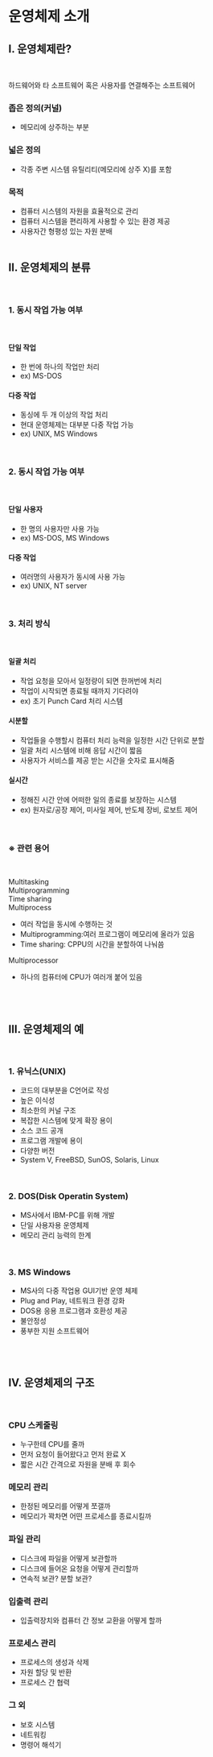 # 운영체제 소개

## <b>Ⅰ. 운영체제란?</b>
<br>

하드웨어와 타 소프트웨어 혹은 사용자를 연결해주는 소프트웨어

### 좁은 정의(커널)
- 메모리에 상주하는 부분

### 넓은 정의
-  각종 주변 시스템 유틸리티(메모리에 상주 X)를 포함  

### 목적
- 컴퓨터 시스템의 자원을 효율적으로 관리
- 컴퓨터 시스템을 편리하게 사용할 수 있는 환경 제공
- 사용자간 형평성 있는 자원 분배
<br><br>


## <b>Ⅱ. 운영체제의 분류</b>
<br>

### <b>1. 동시 작업 가능 여부</b>
<br>

#### 단일 작업
- 한 번에 하나의 작업만 처리
- ex) MS-DOS

#### 다중 작업
- 동싱에 두 개 이상의 작업 처리
- 현대 운영체제는 대부분 다중 작업 가능
- ex) UNIX, MS Windows
<br>

### <b>2. 동시 작업 가능 여부</b>
<br>

#### 단일 사용자
- 한 명의 사용자만 사용 가능
- ex) MS-DOS, MS Windows

#### 다중 작업
- 여러명의 사용자가 동시에 사용 가능
- ex) UNIX, NT server
<br>

### <b>3. 처리 방식</b>
<br>

#### 일괄 처리
- 작업 요청을 모아서 일정량이 되면 한꺼번에 처리
- 작업이 시작되면 종료될 때까지 기다려야
- ex) 초기 Punch Card 처리 시스템

#### 시분할
- 작업들을 수행할시 컴퓨터 처리 능력을 일정한 시간 단위로 분할
- 일괄 처리 시스템에 비해 응답 시간이 짧음
- 사용자가 서비스를 제공 받는 시간을 숫자로 표시해줌

#### 실시간
- 정해진 시간 안에 어떠한 일의 종료를 보장하는 시스템
- ex) 원자로/공장 제어, 미사일 제어, 반도체 장비, 로보트 제어  

<br>

### <b>※ 관련 용어</b>
<br>

Multitasking  
Multiprogramming  
Time sharing  
Multiprocess  
- 여러 작업을 동시에 수행하는 것
- Multiprogramming:여러 프로그램이 메모리에 올라가 있음
- Time sharing: CPPU의 시간을 분할하여 나눠씀  

Multiprocessor  
- 하나의 컴퓨터에 CPU가 여러개 붙어 있음  

<br><br>


## <b>Ⅲ. 운영체제의 예</b>
<br>

### <b>1. 유닉스(UNIX)</b>
- 코드의 대부분을 C언어로 작성  
- 높은 이식성
- 최소한의 커널 구조
- 복잡한 시스템에 맞게 확장 용이
- 소스 코드 공개
- 프로그램 개발에 용이
- 다양한 버전
- System V, FreeBSD, SunOS, Solaris, Linux  
<br>

### <b>2. DOS(Disk Operatin System)</b>
- MS사에서 IBM-PC를 위해 개발
- 단일 사용자용 운영체제
- 메모리 관리 능력의 한계  
<br>

### <b>3. MS Windows</b>
- MS사의 다중 작업용 GUI기반 운영 체제
- Plug and Play, 네트워크 환경 강화
- DOS용 응용 프로그램과 호환성 제공
- 불안정성
- 풍부한 지원 소프트웨어  

<br><br>


## <b>Ⅳ. 운영체제의 구조</b>
<br>

### CPU 스케줄링
- 누구한테 CPU를 줄까
- 먼저 요청이 들어왔다고 먼저 완료 X
- 짧은 시간 간격으로 자원을 분배 후 회수

### 메모리 관리
- 한정된 메모리를 어떻게 쪼갤까
- 메모리가 꽉차면 어떤 프로세스를 종료시킬까  

### 파일 관리
- 디스크에 파일을 어떻게 보관할까
- 디스크에 들어온 요청을 어떻게 관리할까
- 연속적 보관? 분할 보관?  

### 입출력 관리
- 입출력장치와 컴퓨터 간 정보 교환을 어떻게 할까  

### 프로세스 관리
- 프로세스의 생성과 삭제
- 자원 할당 및 반환
- 프로세스 간 협력

### 그 외
- 보호 시스템
- 네트워킹
- 명령어 해석기
